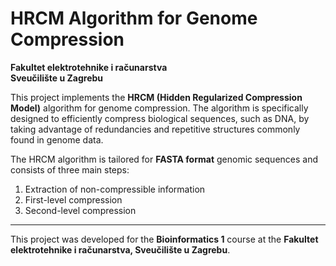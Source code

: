 # HRCM Algorithm for Genome Compression

**Fakultet elektrotehnike i računarstva**  
**Sveučilište u Zagrebu**  

This project implements the **HRCM (Hidden Regularized Compression Model)** algorithm for genome compression.
The algorithm is specifically designed to efficiently compress biological sequences, such as DNA, by taking advantage of redundancies and repetitive structures commonly found in genome data.

The HRCM algorithm is tailored for **FASTA format** genomic sequences and consists of three main steps:

1. Extraction of non-compressible information
2. First-level compression
3. Second-level compression

---
This project was developed for the **Bioinformatics 1** course at the **Fakultet elektrotehnike i računarstva, Sveučilište u Zagrebu**.
